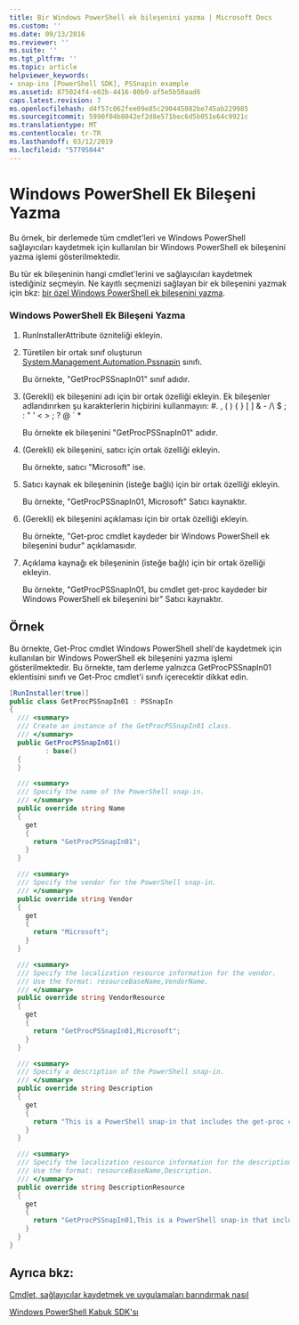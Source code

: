 ```yaml
---
title: Bir Windows PowerShell ek bileşenini yazma | Microsoft Docs
ms.custom: ''
ms.date: 09/13/2016
ms.reviewer: ''
ms.suite: ''
ms.tgt_pltfrm: ''
ms.topic: article
helpviewer_keywords:
- snap-ins [PowerShell SDK], PSSnapin example
ms.assetid: 875024f4-e02b-4416-80b9-af5e5b50aad6
caps.latest.revision: 7
ms.openlocfilehash: d4f57c062fee09e85c290445082be745ab229985
ms.sourcegitcommit: 5990f04b8042ef2d8e571bec6d5b051e64c9921c
ms.translationtype: MT
ms.contentlocale: tr-TR
ms.lasthandoff: 03/12/2019
ms.locfileid: "57795044"
---
```

# <a name="writing-a-windows-powershell-snap-in"></a>Windows PowerShell Ek Bileşeni Yazma

Bu örnek, bir derlemede tüm cmdlet'leri ve Windows PowerShell sağlayıcıları kaydetmek için kullanılan bir Windows PowerShell ek bileşenini yazma işlemi gösterilmektedir.

Bu tür ek bileşeninin hangi cmdlet'lerini ve sağlayıcıları kaydetmek istediğiniz seçmeyin. Ne kayıtlı seçmenizi sağlayan bir ek bileşenini yazmak için bkz: [bir özel Windows PowerShell ek bileşenini yazma](./writing-a-custom-windows-powershell-snap-in.md).

### <a name="writing-a-windows-powershell-snap-in"></a>Windows PowerShell Ek Bileşeni Yazma

1. RunInstallerAttribute özniteliği ekleyin.

2. Türetilen bir ortak sınıf oluşturun [System.Management.Automation.Pssnapin](/dotnet/api/System.Management.Automation.PSSnapIn) sınıfı.

    Bu örnekte, "GetProcPSSnapIn01" sınıf adıdır.

3. (Gerekli) ek bileşenini adı için bir ortak özelliği ekleyin. Ek bileşenler adlandırırken şu karakterlerin hiçbirini kullanmayın: #. , ( ) { } [ ] & - /\ $ ; : " ' \< > ; ? @ ` *

    Bu örnekte ek bileşenini "GetProcPSSnapIn01" adıdır.

4. (Gerekli) ek bileşenini, satıcı için ortak özelliği ekleyin.

    Bu örnekte, satıcı "Microsoft" ise.

5. Satıcı kaynak ek bileşeninin (isteğe bağlı) için bir ortak özelliği ekleyin.

    Bu örnekte, "GetProcPSSnapIn01, Microsoft" Satıcı kaynaktır.

6. (Gerekli) ek bileşenini açıklaması için bir ortak özelliği ekleyin.

    Bu örnekte, "Get-proc cmdlet kaydeder bir Windows PowerShell ek bileşenini budur" açıklamasıdır.

7. Açıklama kaynağı ek bileşeninin (isteğe bağlı) için bir ortak özelliği ekleyin.

    Bu örnekte, "GetProcPSSnapIn01, bu cmdlet get-proc kaydeder bir Windows PowerShell ek bileşenini bir" Satıcı kaynaktır.

## <a name="example"></a>Örnek

Bu örnekte, Get-Proc cmdlet Windows PowerShell shell'de kaydetmek için kullanılan bir Windows PowerShell ek bileşenini yazma işlemi gösterilmektedir. Bu örnekte, tam derleme yalnızca GetProcPSSnapIn01 eklentisini sınıfı ve Get-Proc cmdlet'i sınıfı içerecektir dikkat edin.

```csharp
[RunInstaller(true)]
public class GetProcPSSnapIn01 : PSSnapIn
{
  /// <summary>
  /// Create an instance of the GetProcPSSnapIn01 class.
  /// </summary>
  public GetProcPSSnapIn01()
         : base()
  {
  }

  /// <summary>
  /// Specify the name of the PowerShell snap-in.
  /// </summary>
  public override string Name
  {
    get
    {
      return "GetProcPSSnapIn01";
    }
  }

  /// <summary>
  /// Specify the vendor for the PowerShell snap-in.
  /// </summary>
  public override string Vendor
  {
    get
    {
      return "Microsoft";
    }
  }

  /// <summary>
  /// Specify the localization resource information for the vendor.
  /// Use the format: resourceBaseName,VendorName.
  /// </summary>
  public override string VendorResource
  {
    get
    {
      return "GetProcPSSnapIn01,Microsoft";
    }
  }

  /// <summary>
  /// Specify a description of the PowerShell snap-in.
  /// </summary>
  public override string Description
  {
    get
    {
      return "This is a PowerShell snap-in that includes the get-proc cmdlet.";
    }
  }

  /// <summary>
  /// Specify the localization resource information for the description.
  /// Use the format: resourceBaseName,Description.
  /// </summary>
  public override string DescriptionResource
  {
    get
    {
      return "GetProcPSSnapIn01,This is a PowerShell snap-in that includes the get-proc cmdlet.";
    }
  }
}
```

## <a name="see-also"></a>Ayrıca bkz:

[Cmdlet, sağlayıcılar kaydetmek ve uygulamaları barındırmak nasıl](http://msdn.microsoft.com/en-us/a41e9054-29c8-40ab-bf2b-8ce4e7ec1c8c)

[Windows PowerShell Kabuk SDK'sı](../windows-powershell-reference.md)

